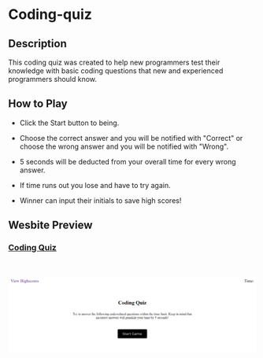 # Coding-quiz

## Description

This coding quiz was created to help new programmers test their knowledge with basic coding questions that new and experienced programmers should know.

## How to Play

* Click the Start button to being.

* Choose the correct answer and you will be notified with "Correct" or choose the wrong answer and you will be notified with "Wrong".

* 5 seconds will be deducted from your overall time for every wrong answer.

* If time runs out you lose and have to try again.

* Winner can input their initials to save high scores!


## Wesbite Preview

### <ins>[Coding Quiz]()</ins>

<br>

![Preview of homepage](./assets/Images/quizScreenshot.png)